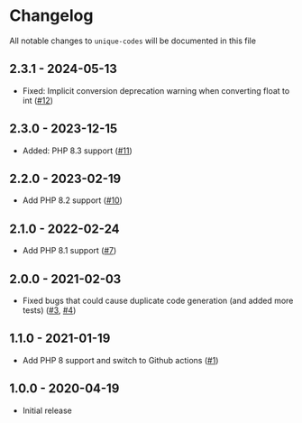 # Changelog

All notable changes to `unique-codes` will be documented in this file

## 2.3.1 - 2024-05-13

- Fixed: Implicit conversion deprecation warning when converting float to int ([#12](https://github.com/nextapps-be/unique-codes/pull/12))

## 2.3.0 - 2023-12-15

- Added: PHP 8.3 support ([#11](https://github.com/nextapps-be/unique-codes/pull/11))

## 2.2.0 - 2023-02-19

- Add PHP 8.2 support ([#10](https://github.com/nextapps-be/unique-codes/pull/10))

## 2.1.0 - 2022-02-24

- Add PHP 8.1 support ([#7](https://github.com/nextapps-be/unique-codes/pull/7))

## 2.0.0 - 2021-02-03

- Fixed bugs that could cause duplicate code generation (and added more tests) ([#3](https://github.com/nextapps-be/unique-codes/pull/3), [#4](https://github.com/nextapps-be/unique-codes/pull/4))

## 1.1.0 - 2021-01-19

- Add PHP 8 support and switch to Github actions ([#1](https://github.com/nextapps-be/unique-codes/pull/1))

## 1.0.0 - 2020-04-19

- Initial release
